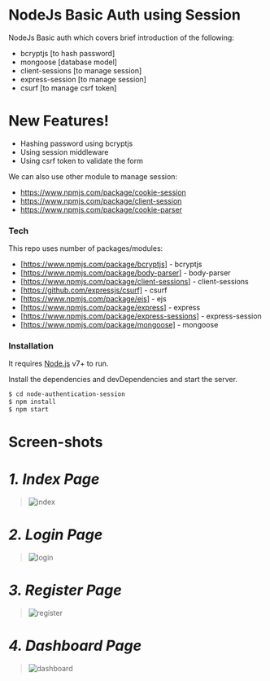 # NodeJs Basic Auth using Session



NodeJs Basic auth which covers brief introduction of the following:

  - bcryptjs [to hash password]
  - mongoose [database model]
  - client-sessions [to manage session]
  - express-session [to manage session]
  - csurf [to manage csrf token]

# New Features!

  - Hashing password using bcryptjs
  - Using session middleware
  - Using csrf token to validate the form


We can also use other module to manage session:
  - https://www.npmjs.com/package/cookie-session
  - https://www.npmjs.com/package/client-session
  - https://www.npmjs.com/package/cookie-parser


### Tech

This repo uses number of packages/modules:

* [https://www.npmjs.com/package/bcryptjs] - bcryptjs
* [https://www.npmjs.com/package/body-parser] - body-parser
* [https://www.npmjs.com/package/client-sessions] - client-sessions
* [https://github.com/expressjs/csurf] - csurf
* [https://www.npmjs.com/package/ejs] - ejs
* [https://www.npmjs.com/package/express] - express
* [https://www.npmjs.com/package/express-sessions] - express-session
* [https://www.npmjs.com/package/mongoose] - mongoose


### Installation

It requires [Node.js](https://nodejs.org/) v7+ to run.

Install the dependencies and devDependencies and start the server.

```sh
$ cd node-authentication-session
$ npm install
$ npm start
```
# **Screen-shots**
 # _1. Index Page_
> ![index](https://user-images.githubusercontent.com/4725060/28993165-87bf14c4-79cd-11e7-9189-fe83c79e9b38.png)
# _2. Login Page_
> ![login](https://user-images.githubusercontent.com/4725060/28993170-90145c7e-79cd-11e7-854a-099658d97e8b.png)
# _3. Register Page_
> ![register](https://user-images.githubusercontent.com/4725060/28993173-95b3f37e-79cd-11e7-8c05-948475a5cf15.png)
# _4. Dashboard Page_
> ![dashboard](https://user-images.githubusercontent.com/4725060/28993178-a890a456-79cd-11e7-8fc2-06978a1693b1.png)
